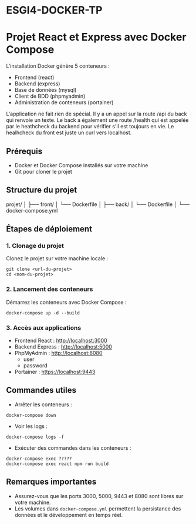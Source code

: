 # ESGI4-DOCKER-TP

# Projet React et Express avec Docker Compose

L'installation Docker génère 5 conteneurs :
- Frontend (react)
- Backend (express)
- Base de données (mysql)
- Client de BDD (phpmyadmin)
- Administration de conteneurs (portainer)

L'application ne fait rien de spécial. Il y a un appel sur la route /api du back qui renvoie un texte. 
Le back a également une route /health qui est appelée par le heathcheck du backend pour vérifier s'il est toujours en vie. 
Le healhcheck du front est juste un curl vers localhost.

## Prérequis

- Docker et Docker Compose installés sur votre machine
- Git pour cloner le projet

## Structure du projet

projet/
│
├── front/
│   └── Dockerfile
│
├── back/
│   └── Dockerfile
│
└── docker-compose.yml


## Étapes de déploiement

### 1. Clonage du projet

Clonez le projet sur votre machine locale :
```
git clone <url-du-projet>
cd <nom-du-projet>
```

### 2. Lancement des conteneurs

Démarrez les conteneurs avec Docker Compose :
```
docker-compose up -d --build
```

### 3. Accès aux applications

- Frontend React : [http://localhost:3000](http://localhost:3000)
- Backend Express : [http://localhost:5000](http://localhost:5000)
- PhpMyAdmin : [http://localhost:8080](http://localhost:8080)
  - user
  - password
- Portainer : [https://localhost:9443](https://localhost:9443)

## Commandes utiles

- Arrêter les conteneurs :
```
docker-compose down
```

- Voir les logs :
```
docker-compose logs -f
```

- Exécuter des commandes dans les conteneurs :
```
docker-compose exec ?????
docker-compose exec react npm run build
```

## Remarques importantes

- Assurez-vous que les ports 3000, 5000, 9443 et 8080 sont libres sur votre machine.
- Les volumes dans `docker-compose.yml` permettent la persistance des données et le développement en temps réel.